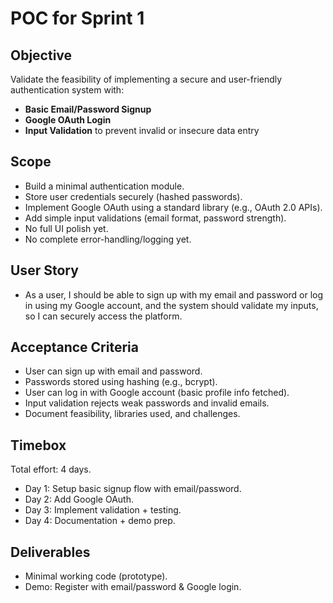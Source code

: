 # POC for Sprint 1

## Objective

Validate the feasibility of implementing a secure and user-friendly authentication system with:

- **Basic Email/Password Signup**
- **Google OAuth Login**
- **Input Validation** to prevent invalid or insecure data entry

## Scope

- Build a minimal authentication module.
- Store user credentials securely (hashed passwords).
- Implement Google OAuth using a standard library (e.g., OAuth 2.0 APIs).
- Add simple input validations (email format, password strength).
- No full UI polish yet.
- No complete error-handling/logging yet.

## User Story

- As a user, I should be able to sign up with my email and password or log in using my Google account, and the system should validate my inputs, so I can securely access the platform.

## Acceptance Criteria
- User can sign up with email and password.
- Passwords stored using hashing (e.g., bcrypt).
- User can log in with Google account (basic profile info fetched).
- Input validation rejects weak passwords and invalid emails.
- Document feasibility, libraries used, and challenges.

## Timebox

Total effort: 4 days.
- Day 1: Setup basic signup flow with email/password.
- Day 2: Add Google OAuth.
- Day 3: Implement validation + testing.
- Day 4: Documentation + demo prep.

## Deliverables

- Minimal working code (prototype).
- Demo: Register with email/password & Google login.
